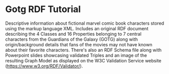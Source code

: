 # Gotg RDF Tutorial
Descriptive information about fictional marvel comic book characters stored using the markup language XML. Includes an original RDF document describing the 4 Classes and 16 Properties belonging to 7 central characters from the Guardians of the Galaxy (GOTG) along with origin/background details that fans of the movies may not have known about their favorite characters. There's also an RDF Schema file along with Powerpoint slides showcasing validated Triples and an image of the resulting Graph Model as displayed on the W3C Validation Service website (https://www.w3.org/RDF/Validator/).
